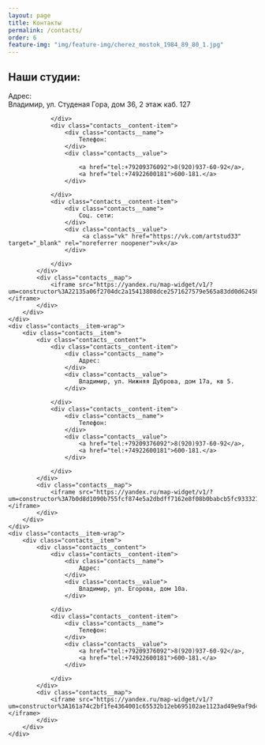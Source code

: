 ```yaml
---
layout: page
title: Контакты
permalink: /contacts/
order: 6
feature-img: "img/feature-img/cherez_mostok_1984_89_80_1.jpg"
---
```

<h2>Наши студии:</h2>
<div class="contacts">
	<div class="contacts__item-wrap contacts__item-wrap--main">
		<div class="contacts__item">
			<div class="contacts__content">
				<div class="contacts__content-item">
					<div class="contacts__name">
						Адрес:
					</div>
					<div class="contacts__value">
						Владимир, ул. Студеная Гора, дом 36, 2 этаж каб. 127
					</div>
					
				</div>
				<div class="contacts__content-item">
					<div class="contacts__name">
						Телефон:
					</div>
					<div class="contacts__value">
						
						<a href="tel:+79209376092">8(920)937-60-92</a>, 
						<a href="tel:+74922600181">600-181.</a>
					</div>
					
				</div>
				<div class="contacts__content-item">
					<div class="contacts__name">
						Соц. сети:
					</div>
					<div class="contacts__value">
						 <a class="vk" href="https://vk.com/artstud33" target="_blank" rel="noreferrer noopener">vk</a>
					</div>
					
				</div>
			</div>
			<div class="contacts__map">
				<iframe src="https://yandex.ru/map-widget/v1/?um=constructor%3A22135a06f2704dc2a15413808dce2571627579e565a83dd0d6245888e4f9522b&amp;lang=ru_RU&amp;scroll=true&amp;source=constructor"></iframe>
			</div>
		</div>
	</div>
	<div class="contacts__item-wrap">
		<div class="contacts__item">
			<div class="contacts__content">
				<div class="contacts__content-item">
					<div class="contacts__name">
						Адрес:
					</div>
					<div class="contacts__value">
						Владимир, ул. Нижняя Дуброва, дом 17а, кв 5.
					</div>
					
				</div>
				<div class="contacts__content-item">
					<div class="contacts__name">
						Телефон:
					</div>
					<div class="contacts__value">
						<a href="tel:+79209376092">8(920)937-60-92</a>, 
						<a href="tel:+74922600181">600-181.</a>
					</div>
					
				</div>
			</div>
			<div class="contacts__map">
				<iframe src="https://yandex.ru/map-widget/v1/?um=constructor%3A7b0d8d1090b755fcf874e5a2dbdff7162e8f08b0babcb5fc93332100ccaa5b75&amp;lang=ru_RU&amp;scroll=true&amp;source=constructor"></iframe>
			</div>
		</div>
	</div>
	<div class="contacts__item-wrap">
		<div class="contacts__item">
			<div class="contacts__content">
				<div class="contacts__content-item">
					<div class="contacts__name">
						Адрес:
					</div>
					<div class="contacts__value">
						Владимир, ул. Егорова, дом 10а.
					</div>
					
				</div>
				<div class="contacts__content-item">
					<div class="contacts__name">
						Телефон:
					</div>
					<div class="contacts__value">
						<a href="tel:+79209376092">8(920)937-60-92</a>, 
						<a href="tel:+74922600181">600-181.</a>
					</div>
					
				</div>
			</div>
			<div class="contacts__map">
				<iframe src="https://yandex.ru/map-widget/v1/?um=constructor%3A161a74c2bf1fe4364001c65532b12eb695102ae1123ad49e9af9d4a19aab3f92&amp;lang=ru_RU&amp;scroll=true&amp;source=constructor"></iframe>
			</div>
		</div>
	</div>
</div>

